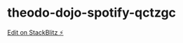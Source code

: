 # theodo-dojo-spotify-qctzgc

[Edit on StackBlitz ⚡️](https://stackblitz.com/edit/theodo-dojo-spotify-qctzgc)
